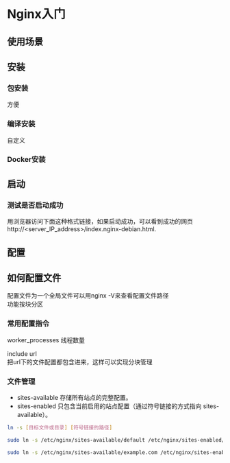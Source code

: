 # Nginx入门

## 使用场景

## 安装
### 包安装
方便
### 编译安装
自定义
### Docker安装

## 启动

### 测试是否启动成功
用浏览器访问下面这种格式链接，如果启动成功，可以看到成功的网页  
http://<server_IP_address>/index.nginx-debian.html.

## 配置

## 如何配置文件
配置文件为一个全局文件可以用nginx -V来查看配置文件路径  
功能按块分区

### 常用配置指令
worker_processes 线程数量

include url   
把url下的文件配置都包含进来，这样可以实现分块管理

### 文件管理
- sites-available 存储所有站点的完整配置。
- sites-enabled 只包含当前启用的站点配置（通过符号链接的方式指向 sites-available）。
```bash
ln -s [目标文件或目录] [符号链接的路径]

sudo ln -s /etc/nginx/sites-available/default /etc/nginx/sites-enabled/default

sudo ln -s /etc/nginx/sites-available/example.com /etc/nginx/sites-enabled/

```
